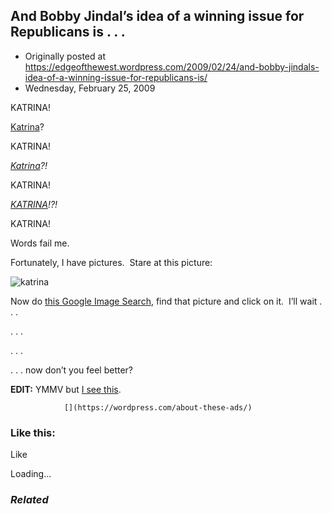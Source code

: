 ## And Bobby Jindal’s idea of a winning issue for Republicans is . . .

 * Originally posted at https://edgeofthewest.wordpress.com/2009/02/24/and-bobby-jindals-idea-of-a-winning-issue-for-republicans-is/
 * Wednesday, February 25, 2009

KATRINA!

[Katrina](http://moderateleft.com/wp-content/uploads/2009/01/bush-katrina.jpg)?

KATRINA!

[_Katrina_](http://www.whnpa.org/events/bush\_katrina\_ap.jpg)_?!_

KATRINA!

_[KATRINA](http://www.first-draft.com/images/2008/05/28/brownbush.jpg)!?!_

KATRINA!

Words fail me.

Fortunately, I have pictures.   Stare at this picture:

![katrina](https://edgeofthewest.files.wordpress.com/2009/02/katrina.jpg?w=490 "katrina")

Now do [this Google Image Search](http://images.google.com/images?q=bush%!k(MISSING)atrina), find that picture and click on it.  I’ll wait . . .

. . .

. . .

. . . now don’t you feel better?

**EDIT:** YMMV but [I see this](https://edgeofthewest.files.wordpress.com/2009/02/ymmv.jpg).

		

			

				[](https://wordpress.com/about-these-ads/)
				

					
				

			

		

### Like this:

Like

 
Loading...

[]()

### _Related_


